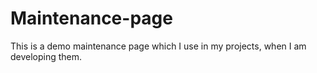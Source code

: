 # Maintenance-page
This is a demo maintenance page which I use in my projects, when I am developing them.
